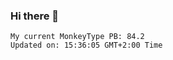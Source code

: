 ### Hi there 👋
<!-- PB START -->
```
My current MonkeyType PB: 84.2
Updated on: 15:36:05 GMT+2:00 Time
```
<!-- PB END -->